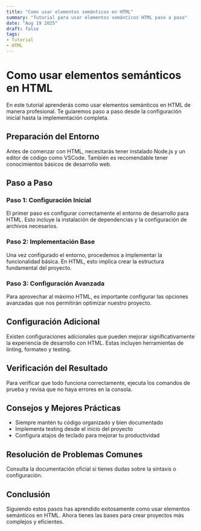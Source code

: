 ```yaml
---
title: "Como usar elementos semánticos en HTML"
summary: "Tutorial para usar elementos semánticos HTML paso a paso"
date: "Aug 19 2025"
draft: false
tags:
- Tutorial
- HTML
---
```


# Como usar elementos semánticos en HTML

En este tutorial aprenderás como usar elementos semánticos en HTML de manera profesional. Te guiaremos paso a paso desde la configuración inicial hasta la implementación completa.

## Preparación del Entorno

Antes de comenzar con HTML, necesitarás tener instalado Node.js y un editor de código como VSCode. También es recomendable tener conocimientos básicos de desarrollo web.

## Paso a Paso

### Paso 1: Configuración Inicial

El primer paso es configurar correctamente el entorno de desarrollo para HTML. Esto incluye la instalación de dependencias y la configuración de archivos necesarios.

### Paso 2: Implementación Base

Una vez configurado el entorno, procedemos a implementar la funcionalidad básica. En HTML, esto implica crear la estructura fundamental del proyecto.

### Paso 3: Configuración Avanzada

Para aprovechar al máximo HTML, es importante configurar las opciones avanzadas que nos permitirán optimizar nuestro proyecto.

## Configuración Adicional

Existen configuraciones adicionales que pueden mejorar significativamente la experiencia de desarrollo con HTML. Estas incluyen herramientas de linting, formateo y testing.

## Verificación del Resultado

Para verificar que todo funciona correctamente, ejecuta los comandos de prueba y revisa que no haya errores en la consola.

## Consejos y Mejores Prácticas

- Siempre mantén tu código organizado y bien documentado
- Implementa testing desde el inicio del proyecto
- Configura atajos de teclado para mejorar tu productividad

## Resolución de Problemas Comunes

Consulta la documentación oficial si tienes dudas sobre la sintaxis o configuración.

## Conclusión

Siguiendo estos pasos has aprendido exitosamente como usar elementos semánticos en HTML. Ahora tienes las bases para crear proyectos más complejos y eficientes.
